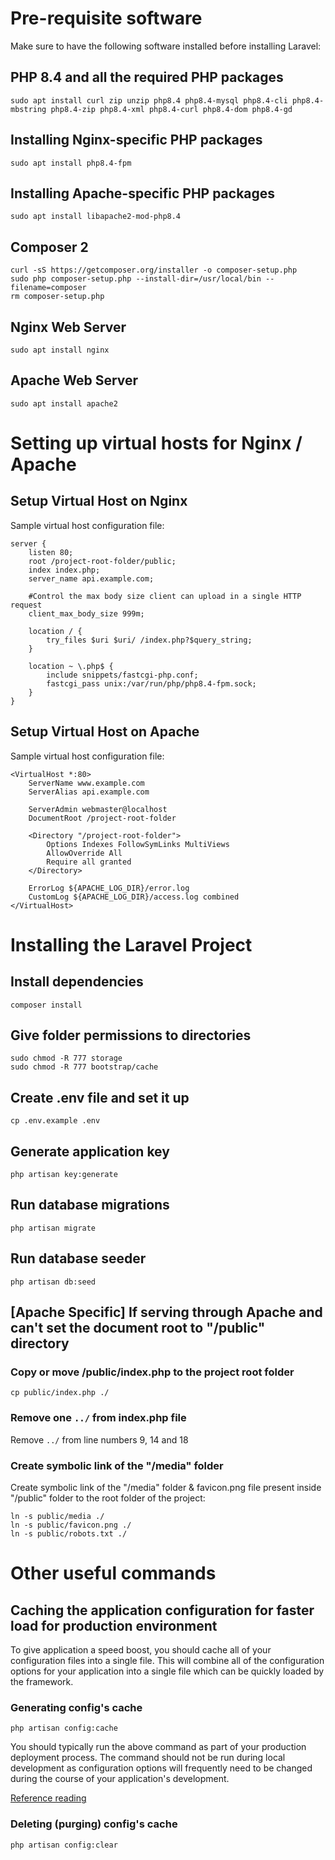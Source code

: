 # Pre-requisite software

Make sure to have the following software installed before installing Laravel:

## PHP 8.4 and all the required PHP packages

```
sudo apt install curl zip unzip php8.4 php8.4-mysql php8.4-cli php8.4-mbstring php8.4-zip php8.4-xml php8.4-curl php8.4-dom php8.4-gd
```

## Installing Nginx-specific PHP packages
```
sudo apt install php8.4-fpm
```


## Installing Apache-specific PHP packages
```
sudo apt install libapache2-mod-php8.4
```

## Composer 2

```
curl -sS https://getcomposer.org/installer -o composer-setup.php
sudo php composer-setup.php --install-dir=/usr/local/bin --filename=composer
rm composer-setup.php
```

## Nginx Web Server

```
sudo apt install nginx
```


## Apache Web Server

```
sudo apt install apache2
```


# Setting up virtual hosts for Nginx / Apache

## Setup Virtual Host on Nginx

Sample virtual host configuration file:
```
server {
    listen 80;
    root /project-root-folder/public;
    index index.php;
    server_name api.example.com;

    #Control the max body size client can upload in a single HTTP request
    client_max_body_size 999m;

    location / {
        try_files $uri $uri/ /index.php?$query_string;
    }

    location ~ \.php$ {
        include snippets/fastcgi-php.conf;
        fastcgi_pass unix:/var/run/php/php8.4-fpm.sock;
    }
}
```


## Setup Virtual Host on Apache

Sample virtual host configuration file:
```
<VirtualHost *:80>
    ServerName www.example.com
    ServerAlias api.example.com

    ServerAdmin webmaster@localhost
    DocumentRoot /project-root-folder

    <Directory "/project-root-folder">
        Options Indexes FollowSymLinks MultiViews
        AllowOverride All
        Require all granted
    </Directory>

    ErrorLog ${APACHE_LOG_DIR}/error.log
    CustomLog ${APACHE_LOG_DIR}/access.log combined
</VirtualHost>
```


# Installing the Laravel Project

## Install dependencies

```
composer install
```

## Give folder permissions to directories

```
sudo chmod -R 777 storage
sudo chmod -R 777 bootstrap/cache
```

## Create .env file and set it up

```
cp .env.example .env
```

## Generate application key

```
php artisan key:generate
```


## Run database migrations
```
php artisan migrate
```


## Run database seeder
```
php artisan db:seed
```


## [Apache Specific] If serving through Apache and can't set the document root to "/public" directory

### Copy or move /public/index.php to the project root folder
```
cp public/index.php ./
```

### Remove one `../` from index.php file

Remove `../` from line numbers 9, 14 and 18

### Create symbolic link of the "/media" folder
Create symbolic link of the "/media" folder & favicon.png file present inside "/public" folder to the root folder of the project:

```
ln -s public/media ./
ln -s public/favicon.png ./
ln -s public/robots.txt ./
```


# Other useful commands

## Caching the application configuration for faster load for production environment

To give application a speed boost, you should cache all of your configuration files into a single file. This will combine all of the configuration options for your application into a single file which can be quickly loaded by the framework.

### Generating config's cache

```
php artisan config:cache
```

You should typically run the above command as part of your production deployment process. The command should not be run during local development as configuration options will frequently need to be changed during the course of your application's development.

[Reference reading](https://laravel.com/docs/12.x/configuration#configuration-caching)

### Deleting (purging) config's cache

```
php artisan config:clear
```